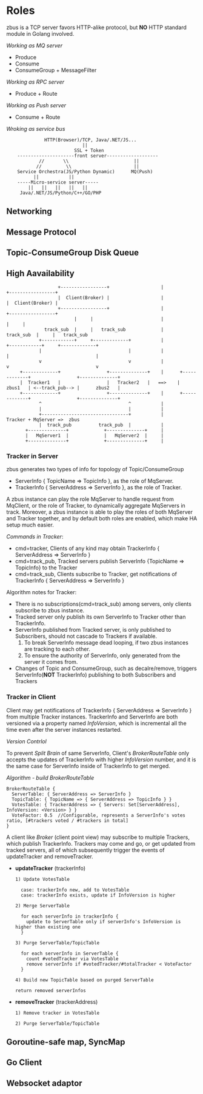# Roles
zbus is a TCP server favors HTTP-alike protocol, but **NO** HTTP standard module in Golang involved.


*Working as MQ server*
- Produce
- Consume 
- ConsumeGroup + MessageFilter

    
*Working as RPC server*
- Produce + Route


*Working as Push server*

- Consume + Route 
 
 *Wroking as service bus*

                  HTTP(Browser)/TCP, Java/.NET/JS...
                                ||
                             SSL + Token
        ---------------------front server-------------------
                //       \\                        ||  
               //         \\                       ||
        Service Orchestra(JS/Python Dynamic)      MQ(Push)
              ||           ||       
        -----Micro-service server-----   
            ||   ||   ||   ||   ||
         Java/.NET/JS/Python/C++/GO/PHP

## Networking

## Message Protocol

## Topic-ConsumeGroup Disk Queue

## High Aavailability 
        

                       +-----------------+                   |                    +-----------------+
                       |  Client(Broker) |                   |                    |  Client(Broker) |
                       +-----------------+                   |                    +-----------------+ 
                             |     |                         |                          |     |
                  track_sub  |     |   track_sub             |               track_sub  |     |   track_sub
                +------------+     +-------------+           |             +------------+     +-------------+
                |                                |           |             |                                |
                v                                v           |             v                                v
         +-------------+                 +--------------+    |      +-------------+                 +--------------+
         |  Tracker1   |                 |   Tracker2   |   ==>    |     zbus1   | <--track_pub--> |      zbus2   |
         +-------------+                 +--------------+    |      +-------------+                 +--------------+
                ^                                ^           |
                |                                |           |
                +--------------------------------+           |                 Tracker + MqServer =>  zbus
                |  track_pub          track_pub  |           |
           +--------------+             +--------------+     |
           |   MqServer1  |             |   MqServer2  |     |
           +--------------+             +--------------+     |

### Tracker in Server
zbus generates two types of info for topology of Topic/ConsumeGroup
- ServerInfo { TopicName => TopicInfo }, as the role of MqServer.
- TrackerInfo { ServerAddress => ServerInfo }, as the role of Tracker.

A zbus instance can play the role MqServer to handle request from MqClient, or the role of Tracker, to dynamically aggregate MqServers in track. Moreover, a zbus instance is able to play the roles of both MqServer and Tracker together, and by default both roles are enabled, which make HA setup much easier. 

*Commands in Tracker*:

- cmd=tracker, Clients of any kind may obtain TrackerInfo { ServerAddress => ServerInfo }
- cmd=track_pub, Tracked servers publish ServerInfo {TopicName => TopicInfo} to the Tracker
- cmd=track_sub, Clients subscribe to Tracker, get notifications of TrackerInfo { ServerAddress => ServerInfo }

Algorithm notes for Tracker: 

- There is no subscriptions(cmd=track_sub) among servers, only clients subscribe to zbus instance.
- Tracked server only publish its own ServerInfo to Tracker other than TrackerInfo.
- ServerInfo published from Tracked server, is only published to Subscribers, should not cascade to Trackers if available. 
  1) To break ServerInfo message dead looping, if two zbus instances are tracking to each other. 
  2) To ensure the authority of ServerInfo, only generated from the server it comes from.
- Changes of Topic and ConsumeGroup, such as decalre/remove, triggers ServerInfo(**NOT** TrackerInfo) publishing to both Subscribers and Trackers

 
### Tracker in Client


Client may get notifications of TrackerInfo { ServerAddress => ServerInfo } from multiple Tracker instances. TrackerInfo and ServerInfo are both versioned via a property named *InfoVersion*, which is incremental all the time even after the server instances restarted.

*Version Contrlol* 

To prevent *Split Brain* of same ServerInfo, Client's *BrokerRouteTable* only accepts the updates of TrackerInfo with higher *InfoVersion* number, and it is the same case for ServerInfo inside of TrackerInfo to get merged.

*Algorithm - build BrokerRouteTable*

    BrokerRouteTable {
      ServerTable: { ServerAddress => ServerInfo } 
      TopicTable: { TopicName => { ServerAddress => TopicInfo } }
      VotesTable: { TrackerAddress => { Servers: Set[ServerAddress], InfoVersion: <Version> } }
      VoteFactor: 0.5  //Configurable, represents a ServerInfo's votes ratio, [#trackers voted / #trackers in total]
    }

A client like *Broker* (client point view) may subscribe to multiple Trackers, which publish TrackerInfo. Trackers may come and go, or get updated from tracked servers, all of which subsequently trigger the events of updateTracker and removeTracker.

- **updateTracker** (trackerInfo) 
  
      1) Update VotesTable

        case: trackerInfo new, add to VotesTable 
        case: trackerInfo exists, update if InfoVersion is higher

      2) Merge ServerTable

        for each serverInfo in trackerInfo { 
          update to ServerTable only if serverInfo's InfoVersion is higher than existing one 
        }

      3) Purge ServerTable/TopicTable

        for each serverInfo in ServerTable { 
          count #votedTracker via VotesTable 
          remove serverInfo if #votedTracker/#totalTracker < VoteFactor 
        }

      4) Build new TopicTable based on purged ServerTable 

      return removed serverInfos


- **removeTracker** (trackerAddress)

      1) Remove tracker in VotesTable 

      2) Purge ServerTable/TopicTable 



## Goroutine-safe map, SyncMap

## Go Client

## Websocket adaptor
